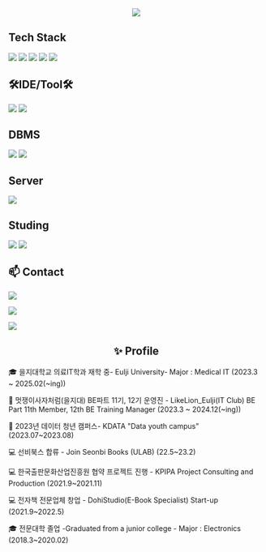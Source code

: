 <div align="center">
    <img src="https://capsule-render.vercel.app/api?type=soft&color=auto&height=200&section=header&text=Welcome%20to-nl-Choi%20Kyungtae's%20github.&fontSize=50" />
</div>


## Tech Stack
<img src="https://img.shields.io/badge/Java-ED8B00?style=for-the-badge&logo=openjdk&logoColor=white/">
 <img src="https://img.shields.io/badge/Springboot-6DB33F?style=for-the-badge&logo=springboot&logoColor=white"/>
 <img src="https://img.shields.io/badge/Spring-6DB33F?style=for-the-badge&logo=spring&logoColor=white/">
 <img src="https://img.shields.io/badge/Python-3776AB?style=for-the-badge&logo=python&logoColor=white/">
 <img src="https://img.shields.io/badge/R-276DC3?style=for-the-badge&logo=r&logoColor=white/">

## 🛠IDE/Tool🛠

<img src="https://img.shields.io/badge/Eclipse-2C2255?style=for-the-badge&logo=eclipse&logoColor=white/">
 <img src="https://img.shields.io/badge/IntelliJ_IDEA-000000.svg?style=for-the-badge&logo=intellij-idea&logoColor=white/">

## DBMS
<img src="https://img.shields.io/badge/MySQL-00000F?style=for-the-badge&logo=mysql&logoColor=white/">
<img src="https://img.shields.io/badge/H2-00000F?style=for-the-badge&logo=h2l&logoColor=white/">

## Server

<img src="https://img.shields.io/badge/Linux-FCC624?style=for-the-badge&logo=linux&logoColor=black/">


## Studing

<img src="https://img.shields.io/badge/NCP-03C75A?style=for-the-badge&logo=naver&logoColor=black/">
 <img src="https://img.shields.io/badge/AWS-232F3E?style=for-the-badge&logo=amazonwebservices&logoColor=black/">


## 📫 Contact
  
<a href="https://dohi-blog.tistory.com/68"><img src="https://img.shields.io/badge/Tistory-000000?style=for-the-badge&logo=tistory&logoColor=white/"></a>  

<a href="https://www.instagram.com/rudxofj/"><img src="https://img.shields.io/badge/Instagram-E4405F?style=for-the-badge&logo=instagram&logoColor=white/"></a>

<a href="mailto:kmam147@gmail.com"><img src="https://img.shields.io/badge/kmam147@gmail.com-D14836?style=for-the-badge&logo=gmail&logoColor=white"/></a>

   <div>
       <h2 align="center">✨ Profile </h2>         
</div>
🎓 을지대학교 의료IT학과 재학 중- Eulji University- Major : Medical IT (2023.3 ~ 2025.02(~ing))


📖 멋쟁이사자처럼(을지대) BE파트 11기, 12기 운영진 - LikeLion_Eulji(IT Club) BE Part 11th Member, 12th BE Training Manager (2023.3 ~ 2024.12(~ing))


📖 2023년 데이터 청년 캠퍼스- KDATA "Data youth campus" (2023.07~2023.08)


💻 선비북스 합류 - Join Seonbi Books (ULAB) (22.5~23.2)


💻 한국출판문화산업진흥원 협약 프로젝트 진행 - KPIPA Project Consulting and Production (2021.9~2021.11)


💻 전자책 전문업체 창업 - DohiStudio(E-Book Specialist) Start-up (2021.9~2022.5)


🎓 전문대학 졸업 -Graduated from a junior college - Major : Electronics (2018.3~2020.02)
 



